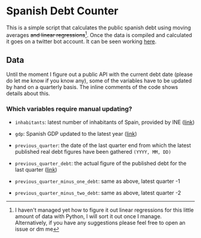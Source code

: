 # Spanish Debt Counter 

This is a simple script that calculates the public spanish debt using moving averages ~~and linear regressions~~[^1]. Once the data is compiled and calculated it goes on a twitter bot account. It can be seen working [here](https://twitter.com/deudapublicaes1).

## Data

Until the moment I figure out a public API with the current debt date (please do let me know if you know any), some of the variables have to be updated by hand on a quarterly basis. The inline comments of the code shows details about this.

### Which variables require manual updating?

- `inhabitants`: latest number of inhabitants of Spain, provided by INE ([link](https://www.ine.es/dyngs/INEbase/es/operacion.htm?c=Estadistica_C&cid=1254736176951&menu=ultiDatos&idp=1254735572981))

- `gdp`: Spanish GDP updated to the latest year ([link](https://datosmacro.expansion.com/pib/espana))

- `previous_quarter`: the date of the last quarter end from which the latest published real debt figures have been gathered `(YYYY, MM, DD)`

- `previous_quarter_debt`: the actual figure of the published debt for the last quarter ([link](https://datosmacro.expansion.com/deuda/espana))

- `previous_quarter_minus_one_debt`: same as above, latest quarter -1

- `previous_quarter_minus_two_debt`: same as above, latest quarter -2



[^1]: I haven't managed yet how to figure it out linear regressions for this little amount of data with Python, I will sort it out once I manage. Alternatively, if you have any suggestions please feel free to open an issue or dm me
